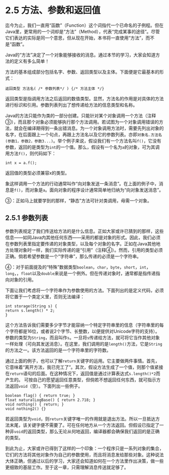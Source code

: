 # 2.5 方法、参数和返回值


迄今为止，我们一直用“函数”（Function）这个词指代一个已命名的子例程。但在Java里，更常用的一个词却是“方法”（Method），代表“完成某事的途径”。尽管它们表达的实际是同一个意思，但从现在开始，本书将一直使用“方法”，而不是“函数”。

Java的“方法”决定了一个对象能够接收的消息。通过本节的学习，大家会知道方法的定义有多么简单！

方法的基本组成部分包括名字、参数、返回类型以及主体。下面便是它最基本的形式：

```
返回类型 方法名( /* 参数列表*/ ) {/* 方法主体 */}
```

返回类型是指调用方法之后返回的数值类型。显然，方法名的作用是对具体的方法进行标识和引用。参数列表列出了想传递给方法的信息类型和名称。

Java的方法只能作为类的一部分创建。只能针对某个对象调用一个方法（注释③），而且那个对象必须能够执行那个方法调用。若试图为一个对象调用错误的方法，就会在编译期得到一条出错消息。为一个对象调用方法时，需要先列出对象的名字，在后面跟上一个句点，再跟上方法名以及它的参数列表。亦即`对象名.方法名(参数1，参数2，参数3...)`。举个例子来说，假设我们有一个方法名叫`f()`，它没有参数，返回的是类型为`int`的一个值。那么，假设有一个名为`a`的对象，可为其调用方法`f()`，则代码如下：

```
int x = a.f();
```

返回值的类型必须兼容x的类型。

象这样调用一个方法的行动通常叫作“向对象发送一条消息”。在上面的例子中，消息是`f()`，而对象是`a`。面向对象的程序设计通常简单地归纳为“向对象发送消息”。

③：正如马上就要学到的那样，“静态”方法可针对类调用，毋需一个对象。

## 2.5.1 参数列表

参数列表规定了我们传送给方法的是什么信息。正如大家或许已猜到的那样，这些信息——如同Java内其他任何东西——采用的都是对象的形式。因此，我们必须在参数列表里指定要传递的对象类型，以及每个对象的名字。正如在Java其他地方处理对象时一样，我们实际传递的是“引用”（注释④）。然而，引用的类型必须正确。倘若希望参数是一个“字符串”，那么传递的必须是一个字符串。

④：对于前面提及的“特殊”数据类型`boolean`，`char`，`byte`，`short`，`int`，`long`，，`float`以及`double`来说是一个例外。但在传递对象时，通常都是指传递指向对象的引用。

下面让我们考虑将一个字符串作为参数使用的方法。下面列出的是定义代码，必须将它置于一个类定义里，否则无法编译：

```
int storage(String s) {
return s.length() * 2;
}
```

这个方法告诉我们需要多少字节才能容纳一个特定字符串里的信息（字符串里的每个字符都是16位，或者说2个字节、长整数，以便提供对Unicode字符的支持）。参数的类型为`String`，而且叫作`s`。一旦将`s`传递给方法，就可将它当作其他对象一样处理（可向其发送消息）。在这里，我们调用的是`length()`方法，它是`String`的方法之一。该方法返回的是一个字符串里的字符数。

通过上面的例子，也可以了解`return`关键字的运用。它主要做两件事情。首先，它意味着“离开方法，我已完工了”。其次，假设方法生成了一个值，则那个值紧接在`return`语句的后面。在这种情况下，返回值是通过计算表达式`s.length()*2`而产生的。
可按自己的愿望返回任意类型，但倘若不想返回任何东西，就可指示方法返回`void`（空）。下面列出一些例子。

```
boolean flag() { return true; }
float naturalLogBase() { return 2.718; }
void nothing() { return; }
void nothing2() {}
```

若返回类型为`void`，则`return`关键字唯一的作用就是退出方法。所以一旦抵达方法末尾，该关键字便不需要了。可在任何地方从一个方法返回。但假设已指定了一种非`void`的返回类型，那么无论从何地返回，编译器都会确保我们返回的是正确的类型。

到此为止，大家或许已得到了这样的一个印象：一个程序只是一系列对象的集合，它们的方法将其他对象作为自己的参数使用，而且将消息发给那些对象。这种说法大体正确，但通过以后的学习，大家还会知道如何在一个方法里作出决策，做一些更细致的基层工作。至于这一章，只需理解消息传送就足够了。
